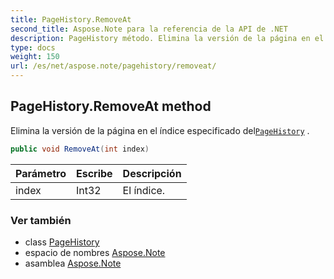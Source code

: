```yaml
---
title: PageHistory.RemoveAt
second_title: Aspose.Note para la referencia de la API de .NET
description: PageHistory método. Elimina la versión de la página en el índice especificado delPageHistory .
type: docs
weight: 150
url: /es/net/aspose.note/pagehistory/removeat/
---
```

## PageHistory.RemoveAt method

Elimina la versión de la página en el índice especificado del[`PageHistory`](../) .

```csharp
public void RemoveAt(int index)
```

| Parámetro | Escribe | Descripción |
| --- | --- | --- |
| index | Int32 | El índice. |

### Ver también

* class [PageHistory](../)
* espacio de nombres [Aspose.Note](../../pagehistory/)
* asamblea [Aspose.Note](../../../)


